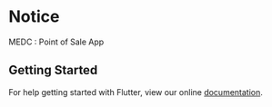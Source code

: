 # Notice

MEDC : Point of Sale App

## Getting Started

For help getting started with Flutter, view our online
[documentation](https://flutter.io/).
